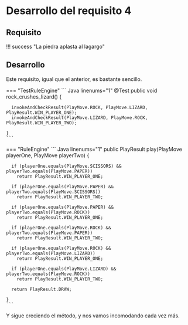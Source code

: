 # Desarrollo del requisito 4

## Requisito

!!! success "La piedra aplasta al lagargo"

## Desarrollo

Este requisito, igual que el anterior, es bastante sencillo.

=== "TestRuleEngine"
    ``` Java linenums="1"
    @Test
    public void rock_crushes_lizard() {

      invokeAndCheckResult(PlayMove.ROCK, PlayMove.LIZARD, PlayResult.WIN_PLAYER_ONE);
      invokeAndCheckResult(PlayMove.LIZARD, PlayMove.ROCK, PlayResult.WIN_PLAYER_TWO);

    }
    ```
=== "RuleEngine"
    ``` Java linenums="1"
    public PlayResult play(PlayMove playerOne, PlayMove playerTwo) {

      if (playerOne.equals(PlayMove.SCISSORS) && playerTwo.equals(PlayMove.PAPER))
        return PlayResult.WIN_PLAYER_ONE;

      if (playerOne.equals(PlayMove.PAPER) && playerTwo.equals(PlayMove.SCISSORS))
        return PlayResult.WIN_PLAYER_TWO;

      if (playerOne.equals(PlayMove.PAPER) && playerTwo.equals(PlayMove.ROCK))
        return PlayResult.WIN_PLAYER_ONE;

      if (playerOne.equals(PlayMove.ROCK) && playerTwo.equals(PlayMove.PAPER))
        return PlayResult.WIN_PLAYER_TWO;

      if (playerOne.equals(PlayMove.ROCK) && playerTwo.equals(PlayMove.LIZARD))
        return PlayResult.WIN_PLAYER_ONE;

      if (playerOne.equals(PlayMove.LIZARD) && playerTwo.equals(PlayMove.ROCK))
        return PlayResult.WIN_PLAYER_TWO;

      return PlayResult.DRAW;

    }
    ```

Y sigue creciendo el método, y nos vamos incomodando cada vez más.

